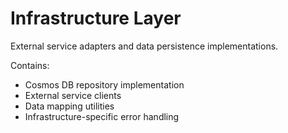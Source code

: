 # Infrastructure Layer

External service adapters and data persistence implementations.

Contains:
- Cosmos DB repository implementation
- External service clients
- Data mapping utilities
- Infrastructure-specific error handling
